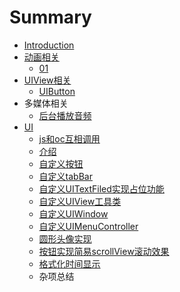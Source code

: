 # Summary

* [Introduction](README.md)
* [动画相关](dong_hua_xiang_guan.md)
   * [01](01.md)
* [UIView相关](uiviewxiang_guan.md)
   * [UIButton](uibutton.md)
* 多媒体相关
   * [后台播放音频](hou_tai_bo_fang_yin_pin.md)
* [UI](ui.md)
   * [js和oc互相调用](jshe_oc_hu_xiang_diao_yong.md)
   * [介绍](jie_shao.md)
   * [自定义按钮](zi_ding_yi_an_niu.md)
   * [自定义tabBar](zi_ding_yi_tabbar.md)
   * [自定义UITextFiled实现占位功能](zi_ding_yi_uitextfiled_shi_xian_zhan_wei_gong_neng.md)
   * [自定义UIView工具类](zi_ding_yi_uiview_gong_ju_lei.md)
   * [自定义UIWindow](zi_ding_yi_uiwindow.md)
   * [自定义UIMenuController](zi_ding_yi_uimenucontroller.md)
   * [圆形头像实现](yuan_xing_tou_xiang_shi_xian.md)
   * [按钮实现简易scrollView滚动效果](an_niu_shi_xian_jian_yi_scrollview_gun_dong_xiao_guo.md)
   * [格式化时间显示](ge_shi_hua_shi_jian_xian_shi.md)
   * 杂项总结

